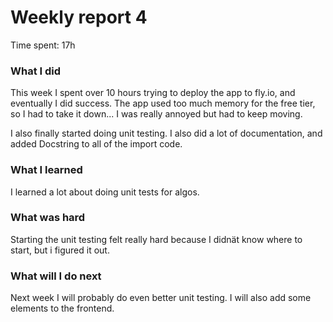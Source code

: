 # Weekly report 4

Time spent: 17h

### What I did

This week I spent over 10 hours trying to deploy the app to fly.io, and eventually I did success. The app used too much memory for the free tier, so I had to take it down... I was really annoyed but had to keep moving.

I also finally started doing unit testing. I also did a lot of documentation, and added Docstring to all of the import code.

### What I learned

I learned a lot about doing unit tests for algos.

### What was hard

Starting the unit testing felt really hard because I didnät know where to start, but i figured it out.

### What will I do next

Next week I will probably do even better unit testing. I will also add some elements to the frontend. 